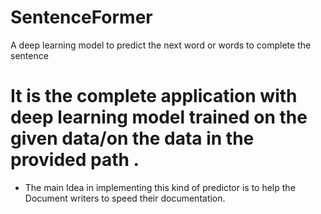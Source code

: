 # SentenceFormer
A deep learning model to predict the next word or words to complete the sentence

# It is the complete application with deep learning model trained on the given data/on the data in the provided path .

* The main Idea in implementing this kind of predictor is to help the Document writers to speed their documentation.
